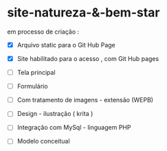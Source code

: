 # site-natureza-&-bem-star
em processo de criação :

 - [x] Arquivo static para o Git Hub Page
 - [x] Site habilitado para o acesso , com Git Hub pages
 - [ ] Tela principal
 - [ ] Formulário
 - [ ] Com tratamento de imagens - extensão (WEPB)
 - [ ] Design - ilustração ( krita )
 - [ ] Integração com MySql - linguagem PHP
 - [ ] Modelo conceitual

